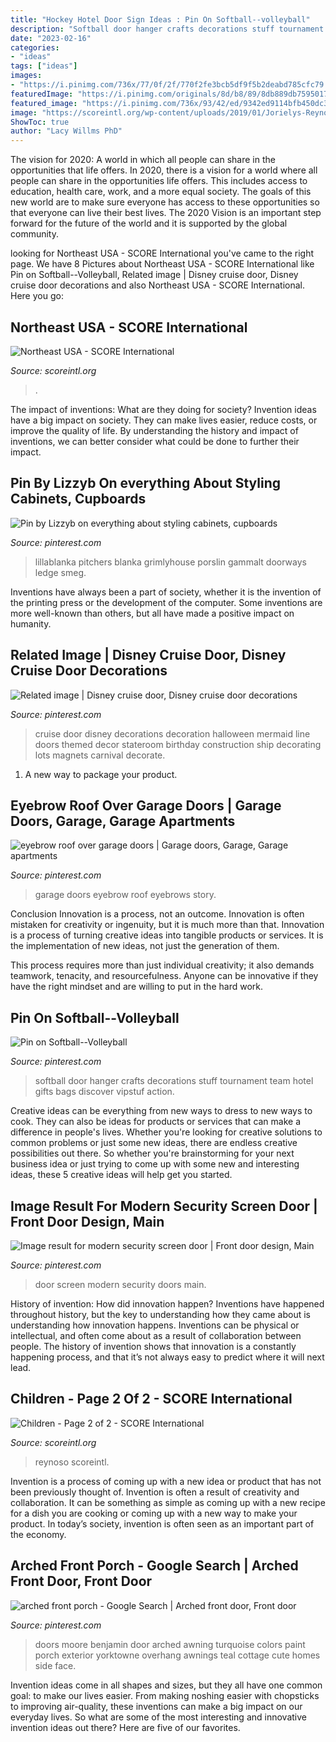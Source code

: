 ```yaml
---
title: "Hockey Hotel Door Sign Ideas : Pin On Softball--volleyball"
description: "Softball door hanger crafts decorations stuff tournament team hotel gifts bags discover vipstuf action"
date: "2023-02-16"
categories:
- "ideas"
tags: ["ideas"]
images:
- "https://i.pinimg.com/736x/77/0f/2f/770f2fe3bcb5df9f5b2deabd785cfc79.jpg"
featuredImage: "https://i.pinimg.com/originals/8d/b8/89/8db889db7595017b5d2420075f0b9040.jpg"
featured_image: "https://i.pinimg.com/736x/93/42/ed/9342ed9114bfb450dc3d93c5447cf39a.jpg"
image: "https://scoreintl.org/wp-content/uploads/2019/01/Jorielys-Reynoso-Done-11-2019-square-2048x2048.jpg"
ShowToc: true
author: "Lacy Willms PhD"
---
```



The vision for 2020: A world in which all people can share in the opportunities that life offers.
In 2020, there is a vision for a world where all people can share in the opportunities life offers. This includes access to education, health care, work, and a more equal society. The goals of this new world are to make sure everyone has access to these opportunities so that everyone can live their best lives. The 2020 Vision is an important step forward for the future of the world and it is supported by the global community.

	

		
looking for Northeast USA - SCORE International you've came to the right page. We have 8 Pictures about Northeast USA - SCORE International like Pin on Softball--Volleyball, Related image | Disney cruise door, Disney cruise door decorations and also Northeast USA - SCORE International. Here you go:
		
    
## Northeast USA - SCORE International

<img loading=lazy src="https://scoreintl.org/wp-content/uploads/2018/07/dominican-republic.jpg" onerror="this.onerror=null;this.src='https://tse2.mm.bing.net/th?id=OIP.8lTrJNHGQ-QJLIyMQbfkZAAAAA&amp;pid=15.1';" alt="Northeast USA - SCORE International">

_Source: scoreintl.org_

>. 

	

The impact of inventions: What are they doing for society?
Invention ideas have a big impact on society. They can make lives easier, reduce costs, or improve the quality of life. By understanding the history and impact of inventions, we can better consider what could be done to further their impact.

    
## Pin By Lizzyb On everything About Styling Cabinets, Cupboards

<img loading=lazy src="https://i.pinimg.com/originals/c9/13/39/c913396baff4fc93a031646c1c7e9e43.jpg" onerror="this.onerror=null;this.src='https://tse2.mm.bing.net/th?id=OIP.bByA38msOX0ijGu4iMtBbQHaLV&amp;pid=15.1';" alt="Pin by Lizzyb on everything about styling cabinets, cupboards">

_Source: pinterest.com_

>lillablanka pitchers blanka grimlyhouse porslin gammalt doorways ledge smeg. 

	

Inventions have always been a part of society, whether it is the invention of the printing press or the development of the computer. Some inventions are more well-known than others, but all have made a positive impact on humanity.

    
## Related Image | Disney Cruise Door, Disney Cruise Door Decorations

<img loading=lazy src="https://i.pinimg.com/originals/8d/b8/89/8db889db7595017b5d2420075f0b9040.jpg" onerror="this.onerror=null;this.src='https://tse2.mm.bing.net/th?id=OIP.K22sjq9tb-Y2aH5Ch32Z9gHaJ4&amp;pid=15.1';" alt="Related image | Disney cruise door, Disney cruise door decorations">

_Source: pinterest.com_

>cruise door disney decorations decoration halloween mermaid line doors themed decor stateroom birthday construction ship decorating lots magnets carnival decorate. 

	

1. A new way to package your product.

    
## Eyebrow Roof Over Garage Doors | Garage Doors, Garage, Garage Apartments

<img loading=lazy src="https://i.pinimg.com/736x/bc/c9/9d/bcc99d4a3360fbb47ce05125288c8b44--garage-doors-eyebrows.jpg" onerror="this.onerror=null;this.src='https://tse1.mm.bing.net/th?id=OIP.uD_7ksO2H1iycTT0NQHIggHaFj&amp;pid=15.1';" alt="eyebrow roof over garage doors | Garage doors, Garage, Garage apartments">

_Source: pinterest.com_

>garage doors eyebrow roof eyebrows story. 

	

Conclusion
Innovation is a process, not an outcome.
Innovation is often mistaken for creativity or ingenuity, but it is much more than that. Innovation is a process of turning creative ideas into tangible products or services. It is the implementation of new ideas, not just the generation of them.

This process requires more than just individual creativity; it also demands teamwork, tenacity, and resourcefulness. Anyone can be innovative if they have the right mindset and are willing to put in the hard work.

    
## Pin On Softball--Volleyball

<img loading=lazy src="https://i.pinimg.com/736x/fb/52/3e/fb523ef3a4fa50bb4dc6f8fd210ba4d7.jpg" onerror="this.onerror=null;this.src='https://tse2.mm.bing.net/th?id=OIP.nLcWoc8J6_d5KuEzbHH-3wC7FN&amp;pid=15.1';" alt="Pin on Softball--Volleyball">

_Source: pinterest.com_

>softball door hanger crafts decorations stuff tournament team hotel gifts bags discover vipstuf action. 

	

Creative ideas can be everything from new ways to dress to new ways to cook. They can also be ideas for products or services that can make a difference in people's lives. Whether you're looking for creative solutions to common problems or just some new ideas, there are endless creative possibilities out there. So whether you're brainstorming for your next business idea or just trying to come up with some new and interesting ideas, these 5 creative ideas will help get you started.

    
## Image Result For Modern Security Screen Door | Front Door Design, Main

<img loading=lazy src="https://i.pinimg.com/736x/93/42/ed/9342ed9114bfb450dc3d93c5447cf39a.jpg" onerror="this.onerror=null;this.src='https://tse4.mm.bing.net/th?id=OIP.JZ9LbFgoynAjgXCVOQoXGwHaIq&amp;pid=15.1';" alt="Image result for modern security screen door | Front door design, Main">

_Source: pinterest.com_

>door screen modern security doors main. 

	

History of invention: How did innovation happen?
Inventions have happened throughout history, but the key to understanding how they came about is understanding how innovation happens. Inventions can be physical or intellectual, and often come about as a result of collaboration between people. The history of invention shows that innovation is a constantly happening process, and that it’s not always easy to predict where it will next lead.

    
## Children - Page 2 Of 2 - SCORE International

<img loading=lazy src="https://scoreintl.org/wp-content/uploads/2019/01/Jorielys-Reynoso-Done-11-2019-square-2048x2048.jpg" onerror="this.onerror=null;this.src='https://tse2.mm.bing.net/th?id=OIP.CLk_RpjUV2CDNq3jFfaIfAHaHa&amp;pid=15.1';" alt="Children - Page 2 of 2 - SCORE International">

_Source: scoreintl.org_

>reynoso scoreintl. 

	

Invention is a process of coming up with a new idea or product that has not been previously thought of. Invention is often a result of creativity and collaboration. It can be something as simple as coming up with a new recipe for a dish you are cooking or coming up with a new way to make your product. In today’s society, invention is often seen as an important part of the economy.

    
## Arched Front Porch - Google Search | Arched Front Door, Front Door

<img loading=lazy src="https://i.pinimg.com/736x/77/0f/2f/770f2fe3bcb5df9f5b2deabd785cfc79.jpg" onerror="this.onerror=null;this.src='https://tse1.mm.bing.net/th?id=OIP.K9kGAwWd13YekDr051txBQHaKf&amp;pid=15.1';" alt="arched front porch - Google Search | Arched front door, Front door">

_Source: pinterest.com_

>doors moore benjamin door arched awning turquoise colors paint porch exterior yorktowne overhang awnings teal cottage cute homes side face. 

	

Invention ideas come in all shapes and sizes, but they all have one common goal: to make our lives easier. From making noshing easier with chopsticks to improving air-quality, these inventions can make a big impact on our everyday lives. So what are some of the most interesting and innovative invention ideas out there? Here are five of our favorites.

